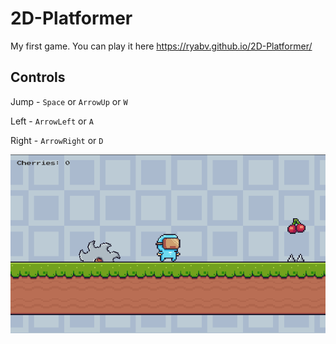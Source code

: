 # 2D-Platformer
My first game. You can play it here https://ryabv.github.io/2D-Platformer/


## Controls

Jump - `Space` or `ArrowUp` or `W`

Left - `ArrowLeft` or `A`

Right - `ArrowRight` or `D`


![preview](https://raw.githubusercontent.com/ryabv/2D-Platformer/main/.github/images/preview.png)
